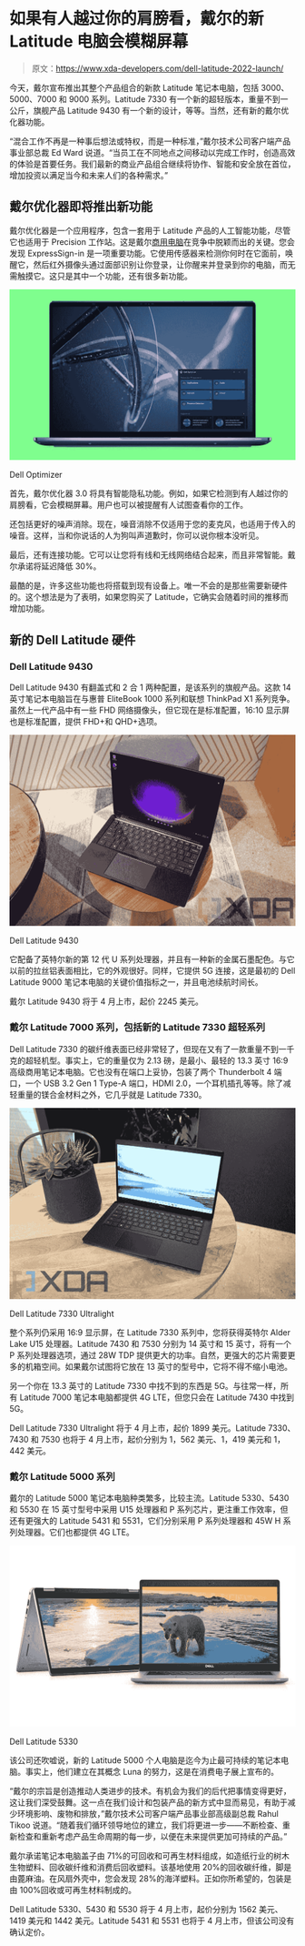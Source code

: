 # 如果有人越过你的肩膀看，戴尔的新 Latitude 电脑会模糊屏幕

> 原文：<https://www.xda-developers.com/dell-latitude-2022-launch/>

今天，戴尔宣布推出其整个产品组合的新款 Latitude 笔记本电脑，包括 3000、5000、7000 和 9000 系列。Latitude 7330 有一个新的超轻版本，重量不到一公斤，旗舰产品 Latitude 9430 有一个新的设计，等等。当然，还有新的戴尔优化器功能。

“混合工作不再是一种事后想法或特权，而是一种标准，”戴尔技术公司客户端产品事业部总裁 Ed Ward 说道。“当员工在不同地点之间移动以完成工作时，创造高效的体验是首要任务。我们最新的商业产品组合继续将协作、智能和安全放在首位，增加投资以满足当今和未来人们的各种需求。”

## 戴尔优化器即将推出新功能

戴尔优化器是一个应用程序，包含一套用于 Latitude 产品的人工智能功能，尽管它也适用于 Precision 工作站。这是戴尔[商用电脑](https://www.xda-developers.com/best-business-laptops/)在竞争中脱颖而出的关键。您会发现 ExpressSign-in 是一项重要功能。它使用传感器来检测你何时在它面前，唤醒它，然后红外摄像头通过面部识别让你登录，让你醒来并登录到你的电脑，而无需触摸它。这只是其中一个功能，还有很多新功能。

 <picture>![Press image showing Dell Optimizer](img/fa2e716ed8b780f22305d5c5975bd1f3.png)</picture> 

Dell Optimizer

首先，戴尔优化器 3.0 将具有智能隐私功能。例如，如果它检测到有人越过你的肩膀看，它会模糊屏幕。用户也可以被提醒有人试图查看你的工作。

还包括更好的噪声消除。现在，噪音消除不仅适用于您的麦克风，也适用于传入的噪音。这样，当和你说话的人为狗叫声道歉时，你可以说你根本没听见。

最后，还有连接功能。它可以让您将有线和无线网络结合起来，而且非常智能。戴尔承诺将延迟降低 30%。

最酷的是，许多这些功能也将搭载到现有设备上。唯一不会的是那些需要新硬件的。这个想法是为了表明，如果您购买了 Latitude，它确实会随着时间的推移而增加功能。

## 新的 Dell Latitude 硬件

### Dell Latitude 9430

Dell Latitude 9430 有翻盖式和 2 合 1 两种配置，是该系列的旗舰产品。这款 14 英寸笔记本电脑旨在与惠普 EliteBook 1000 系列和联想 ThinkPad X1 系列竞争。虽然上一代产品中有一些 FHD 网络摄像头，但它现在是标准配置，16:10 显示屏也是标准配置，提供 FHD+和 QHD+选项。

 <picture>![Angled view of Dell Latitude 9430](img/f8e23afe23ce6c71c54173717036c481.png)</picture> 

Dell Latitude 9430

它配备了英特尔新的第 12 代 U 系列处理器，并且有一种新的金属石墨配色。与它以前的拉丝铝表面相比，它的外观很好。同样，它提供 5G 连接，这是最初的 Dell Latitude 9000 笔记本电脑的关键价值指标之一，并且电池续航时间长。

戴尔 Latitude 9430 将于 4 月上市，起价 2245 美元。

### 戴尔 Latitude 7000 系列，包括新的 Latitude 7330 超轻系列

Dell Latitude 7330 的碳纤维表面已经非常轻了，但现在又有了一款重量不到一千克的超轻机型。事实上，它的重量仅为 2.13 磅，是最小、最轻的 13.3 英寸 16:9 高级商用笔记本电脑。它也没有在端口上妥协，包装了两个 Thunderbolt 4 端口，一个 USB 3.2 Gen 1 Type-A 端口，HDMI 2.0，一个耳机插孔等等。除了减轻重量的镁合金材料之外，它几乎就是 Latitude 7330。

 <picture>![Angled view of Dell laptop](img/5903caea3d8f80ecb681bd7822d8ac03.png)</picture> 

Dell Latitude 7330 Ultralight

整个系列仍采用 16:9 显示屏，在 Latitude 7330 系列中，您将获得英特尔 Alder Lake U15 处理器。Latitude 7430 和 7530 分别为 14 英寸和 15 英寸，将有一个 P 系列处理器选项，通过 28W TDP 提供更大的功率。自然，更强大的芯片需要更多的机箱空间。如果戴尔试图将它放在 13 英寸的型号中，它将不得不缩小电池。

另一个你在 13.3 英寸的 Latitude 7330 中找不到的东西是 5G。与往常一样，所有 Latitude 7000 笔记本电脑都提供 4G LTE，但您只会在 Latitude 7430 中找到 5G。

Dell Latitude 7330 Ultralight 将于 4 月上市，起价 1899 美元。Latitude 7330、7430 和 7530 也将于 4 月上市，起价分别为 1，562 美元、1，419 美元和 1，442 美元。

### 戴尔 Latitude 5000 系列

戴尔的 Latitude 5000 笔记本电脑种类繁多，比较主流。Latitude 5330、5430 和 5530 在 15 英寸型号中采用 U15 处理器和 P 系列芯片，更注重工作效率，但还有更强大的 Latitude 5431 和 5531，它们分别采用 P 系列处理器和 45W H 系列处理器。它们也都提供 4G LTE。

 <picture>![Press image of Dell laptop](img/8a5e32a668cba57589a5295074754832.png)</picture> 

Dell Latitude 5330

该公司还吹嘘说，新的 Latitude 5000 个人电脑是迄今为止最可持续的笔记本电脑。事实上，他们建立在其概念 Luna 的努力，这是在消费电子展上宣布的。

“戴尔的宗旨是创造推动人类进步的技术。有机会为我们的后代把事情变得更好，这让我们深受鼓舞。这一点在我们设计和包装产品的新方式中显而易见，有助于减少环境影响、废物和排放，”戴尔技术公司客户端产品事业部高级副总裁 Rahul Tikoo 说道。“随着我们循环领导地位的建立，我们将更进一步——不断检查、重新检查和重新考虑产品生命周期的每一步，以便在未来提供更加可持续的产品。”

戴尔承诺笔记本电脑盖子由 71%的可回收和可再生材料组成，如造纸行业的树木生物塑料、回收碳纤维和消费后回收塑料。该基地使用 20%的回收碳纤维，脚是由蓖麻油。在风扇外壳中，您会发现 28%的海洋塑料。正如你所希望的，包装是由 100%回收或可再生材料制成的。

Dell Latitude 5330、5430 和 5530 将于 4 月上市，起价分别为 1562 美元、1419 美元和 1442 美元。Latitude 5431 和 5531 也将于 4 月上市，但该公司没有确认定价。
